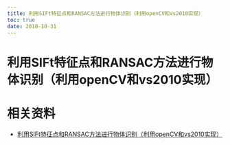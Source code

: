 ```yaml
---
title: 利用SIFt特征点和RANSAC方法进行物体识别（利用openCV和vs2010实现）
toc: true
date: 2018-10-31
---
```




# 利用SIFt特征点和RANSAC方法进行物体识别（利用openCV和vs2010实现）



# 相关资料

- [利用SIFt特征点和RANSAC方法进行物体识别（利用openCV和vs2010实现）](https://blog.csdn.net/qq_25352981/article/details/44562603)
